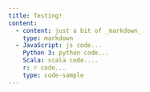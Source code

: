 ```yaml
---
title: Testing!
content:
  - content: just a bit of _markdown_
    type: markdown
  - JavaScript: js code...
    Python 3: python code...
    Scala: scala code....
    r: r code...
    type: code-sample
---
```


